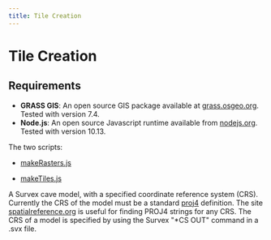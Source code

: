 ```yaml
---
title: Tile Creation
---
```

# Tile Creation

## Requirements

* **GRASS GIS**: An open source GIS package available at [grass.osgeo.org](https://grass.osgeo.org/). Tested with version 7.4.
* **Node.js**: An open source Javascript runtime available from [nodejs.org](https://nodejs.org/). Tested with version 10.13.

The two scripts:

* [makeRasters.js](https://github.com/aardgoose/CaveView.js/blob/dev/tools/makeRasters.js)

* [makeTiles.js](https://github.com/aardgoose/CaveView.js/blob/dev/tools/makeRasters.js)

A Survex cave model, with a specified coordinate reference system (CRS). Currently the CRS of the model must be a standard [proj4](https://proj4.org/) definition. The site [spatialreference.org](http://spatialreference.org/) is useful for finding PROJ4 strings for any CRS. The CRS of a model is specified by using the Survex "*CS OUT" command in a .svx file.




